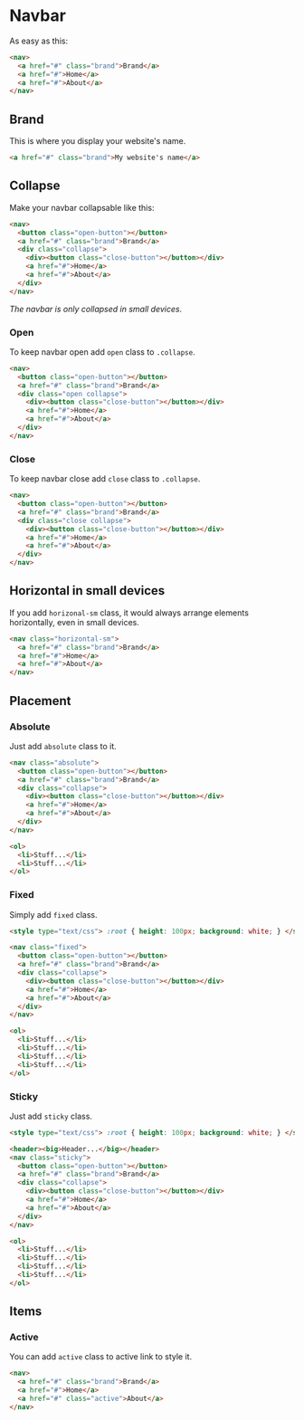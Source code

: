 # Navbar

As easy as this:

```HTML
<nav>
  <a href="#" class="brand">Brand</a>
  <a href="#">Home</a>
  <a href="#">About</a>
</nav>
```

## Brand

This is where you display your website's name.

```HTML
<a href="#" class="brand">My website's name</a>
```

## Collapse

Make your navbar collapsable like this:

```HTML
<nav>
  <button class="open-button"></button>
  <a href="#" class="brand">Brand</a>
  <div class="collapse">
    <div><button class="close-button"></button></div>
    <a href="#">Home</a>
    <a href="#">About</a>
  </div>
</nav>
```

_The navbar is only collapsed in small devices._

### Open

To keep navbar open add `open` class to `.collapse`.

```HTML
<nav>
  <button class="open-button"></button>
  <a href="#" class="brand">Brand</a>
  <div class="open collapse">
    <div><button class="close-button"></button></div>
    <a href="#">Home</a>
    <a href="#">About</a>
  </div>
</nav>
```

### Close

To keep navbar close add `close` class to `.collapse`.

```HTML
<nav>
  <button class="open-button"></button>
  <a href="#" class="brand">Brand</a>
  <div class="close collapse">
    <div><button class="close-button"></button></div>
    <a href="#">Home</a>
    <a href="#">About</a>
  </div>
</nav>
```

## Horizontal in small devices

If you add `horizonal-sm` class, it would always arrange elements horizontally, even in small devices.

```HTML
<nav class="horizontal-sm">
  <a href="#" class="brand">Brand</a>
  <a href="#">Home</a>
  <a href="#">About</a>
</nav>
```

## Placement

### Absolute

Just add `absolute` class to it.

```HTML
<nav class="absolute">
  <button class="open-button"></button>
  <a href="#" class="brand">Brand</a>
  <div class="collapse">
    <div><button class="close-button"></button></div>
    <a href="#">Home</a>
    <a href="#">About</a>
  </div>
</nav>

<ol>
  <li>Stuff...</li>
  <li>Stuff...</li>
</ol>
```

### Fixed

Simply add `fixed` class.

```HTML
<style type="text/css"> :root { height: 100px; background: white; } </style>

<nav class="fixed">
  <button class="open-button"></button>
  <a href="#" class="brand">Brand</a>
  <div class="collapse">
    <div><button class="close-button"></button></div>
    <a href="#">Home</a>
    <a href="#">About</a>
  </div>
</nav>

<ol>
  <li>Stuff...</li>
  <li>Stuff...</li>
  <li>Stuff...</li>
  <li>Stuff...</li>
</ol>
```

### Sticky

Just add `sticky` class.

```HTML
<style type="text/css"> :root { height: 100px; background: white; } </style>

<header><big>Header...</big></header>
<nav class="sticky">
  <button class="open-button"></button>
  <a href="#" class="brand">Brand</a>
  <div class="collapse">
    <div><button class="close-button"></button></div>
    <a href="#">Home</a>
    <a href="#">About</a>
  </div>
</nav>

<ol>
  <li>Stuff...</li>
  <li>Stuff...</li>
  <li>Stuff...</li>
  <li>Stuff...</li>
</ol>
```

## Items

### Active

You can add `active` class to active link to style it.

```HTML
<nav>
  <a href="#" class="brand">Brand</a>
  <a href="#">Home</a>
  <a href="#" class="active">About</a>
</nav>
```
